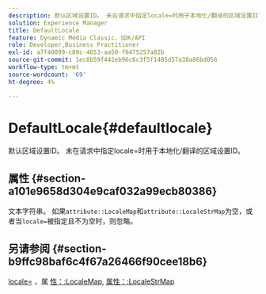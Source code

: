 ```yaml
---
description: 默认区域设置ID。 未在请求中指定locale=时用于本地化/翻译的区域设置ID。
solution: Experience Manager
title: DefaultLocale
feature: Dynamic Media Classic，SDK/API
role: Developer,Business Practitioner
exl-id: a7f40099-c89c-4653-aa50-f0475257a82b
source-git-commit: 1ec8b59f442eb96c6c3f5f1405d57a38a86bd056
workflow-type: tm+mt
source-wordcount: '69'
ht-degree: 4%

---
```


# DefaultLocale{#defaultlocale}

默认区域设置ID。 未在请求中指定locale=时用于本地化/翻译的区域设置ID。

## 属性 {#section-a101e9658d304e9caf032a99ecb80386}

文本字符串。 如果`attribute::LocaleMap`和`attribute::LocaleStrMap`为空，或者当`locale=`被指定且不为空时，则忽略。

## 另请参阅 {#section-b9ffc98baf6c4f67a26466f90cee18b6}

[locale=](../../../../../is-api/http-ref/image-serving-api-ref/c-http-protocol-reference/c-command-reference/r-locale.md#reference-8a846b2fbc004a12821b956ed3b25cfb) ，属 [性：:LocaleMap](../../../../../is-api/image-catalog/image-serving-api-ref/c-image-catalog-reference/c-attributes-reference/r-localemap.md#reference-49bbf598f8ea47c3a563755cef306318), [属性：:LocaleStrMap](../../../../../is-api/image-catalog/image-serving-api-ref/c-image-catalog-reference/c-attributes-reference/r-localestrmap.md#reference-98c42070a4bc4baf92537132be2b5b1e)

